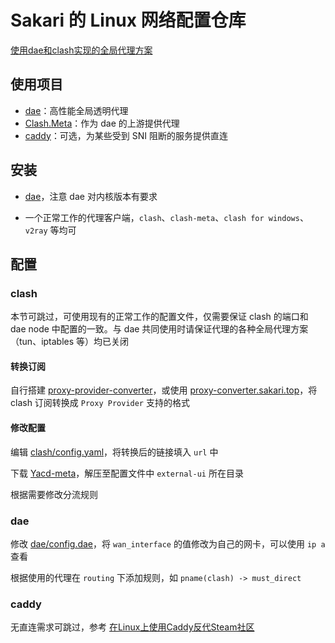 # Sakari 的 Linux 网络配置仓库

[使用dae和clash实现的全局代理方案](https://sakari.top/2023/dae-clash/)

## 使用项目

- [dae](https://github.com/daeuniverse/dae)：高性能全局透明代理
- [Clash.Meta](https://github.com/MetaCubeX/Clash.Meta/tree/Meta)：作为 dae 的上游提供代理
- [caddy](https://github.com/caddyserver/caddy)：可选，为某些受到 SNI 阻断的服务提供直连

## 安装

- [dae](https://github.com/daeuniverse/dae/blob/main/docs/getting-started/README_zh.md)，注意 dae 对内核版本有要求

- 一个正常工作的代理客户端，`clash`、`clash-meta`、`clash for windows`、`v2ray` 等均可

## 配置

### clash

本节可跳过，可使用现有的正常工作的配置文件，仅需要保证 clash 的端口和 dae node 中配置的一致。与 dae 共同使用时请保证代理的各种全局代理方案（tun、iptables 等）均已关闭

#### 转换订阅

自行搭建 [proxy-provider-converter](https://github.com/qier222/proxy-provider-converter)，或使用 [proxy-converter.sakari.top](https://proxy-converter.sakari.top/)，将 clash 订阅转换成 `Proxy Provider` 支持的格式

#### 修改配置

编辑 [clash/config.yaml](clash/config.yaml)，将转换后的链接填入 `url` 中

下载 [Yacd-meta](https://github.com/yaling888/yacd/archive/gh-pages.zip)，解压至配置文件中 `external-ui` 所在目录

根据需要修改分流规则

### dae

修改 [dae/config.dae](dae/config.dae)，将 `wan_interface` 的值修改为自己的网卡，可以使用 `ip a` 查看

根据使用的代理在 `routing` 下添加规则，如 `pname(clash) -> must_direct`

### caddy

无直连需求可跳过，参考 [在Linux上使用Caddy反代Steam社区](https://sakari.top/2022/steam-caddy/)